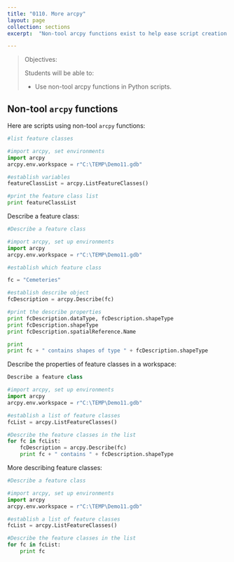 ```yaml
---
title: "0110. More arcpy"
layout: page
collection: sections
excerpt:  "Non-tool arcpy functions exist to help ease script creation."

---
```


>Objectives:
>
>Students will be able to:
>- Use non-tool arcpy functions in Python scripts.

## Non-tool `arcpy` functions

Here are scripts using non-tool `arcpy` functions:

```python
#list feature classes

#import arcpy, set environments
import arcpy
arcpy.env.workspace = r"C:\TEMP\Demo11.gdb"

#establish variables
featureClassList = arcpy.ListFeatureClasses()

#print the feature class list
print featureClassList

```

Describe a feature class:

```python
#Describe a feature class

#import arcpy, set up environments
import arcpy
arcpy.env.workspace = r"C:\TEMP\Demo11.gdb"

#establish which feature class

fc = "Cemeteries"

#establish describe object
fcDescription = arcpy.Describe(fc)

#print the describe properties
print fcDescription.dataType, fcDescription.shapeType
print fcDescription.shapeType
print fcDescription.spatialReference.Name

print
print fc + " contains shapes of type " + fcDescription.shapeType

```

Describe the properties of feature classes in a workspace:

```python
Describe a feature class

#import arcpy, set up environments
import arcpy
arcpy.env.workspace = r"C:\TEMP\Demo11.gdb"

#establish a list of feature classes
fcList = arcpy.ListFeatureClasses()

#Describe the feature classes in the list
for fc in fcList:
    fcDescription = arcpy.Describe(fc)
    print fc + " contains " + fcDescription.shapeType

```

More describing feature classes:

```python
#Describe a feature class

#import arcpy, set up environments
import arcpy
arcpy.env.workspace = r"C:\TEMP\Demo11.gdb"

#establish a list of feature classes
fcList = arcpy.ListFeatureClasses()

#Describe the feature classes in the list
for fc in fcList:
    print fc

```
